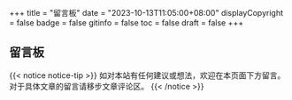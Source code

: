 +++
title = "留言板"
date = "2023-10-13T11:05:00+08:00"
displayCopyright = false
badge = false
gitinfo = false
toc = false
draft = false
+++

## 留言板

{{< notice notice-tip >}}
如对本站有任何建议或想法，欢迎在本页面下方留言。对于具体文章的留言请移步文章评论区。
{{< /notice >}}

